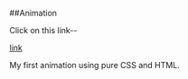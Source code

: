 ##Animation

Click on this link--

[link](https://utkarsh1504.github.io/Mini-Projects/Animation/)


My first animation using pure CSS and HTML.
